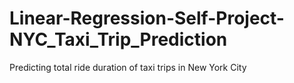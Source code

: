 # Linear-Regression-Self-Project- NYC_Taxi_Trip_Prediction 
Predicting total ride duration of taxi trips in New York City
